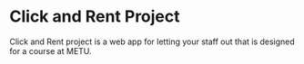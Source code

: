 # Click and Rent Project

Click and Rent project is a web app for letting your staff out that is designed for a course at METU.
